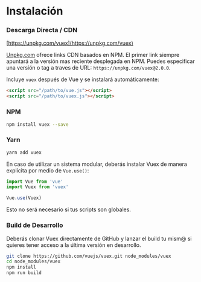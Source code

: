 # Instalación

### Descarga Directa / CDN

[https://unpkg.com/vuex](https://unpkg.com/vuex)

<!--email_off-->
[Unpkg.com](https://unpkg.com) ofrece links CDN basados en NPM. El primer link siempre apuntará a la versión mas reciente desplegada en NPM. Puedes especificar una versión o tag a traves de URL: `https://unpkg.com/vuex@2.0.0`.
<!--/email_off-->

Incluye `vuex` después de Vue y se instalará automáticamente:

``` html
<script src="/path/to/vue.js"></script>
<script src="/path/to/vuex.js"></script>
```

### NPM

``` bash
npm install vuex --save
```

### Yarn

``` bash
yarn add vuex
```

En caso de utilizar un sistema modular, deberás instalar Vuex de manera explícita por medio de `Vue.use()`:

``` js
import Vue from 'vue'
import Vuex from 'vuex'

Vue.use(Vuex)
```

Esto no será necesario si tus scripts son globales.

### Build de Desarrollo

Deberás clonar Vuex directamente de GitHub y lanzar el build tu mism@ si quieres tener acceso a la última versión en desarrollo.

``` bash
git clone https://github.com/vuejs/vuex.git node_modules/vuex
cd node_modules/vuex
npm install
npm run build
```
